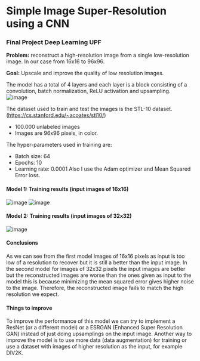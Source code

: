 # Simple Image Super-Resolution using a CNN

### Final Project Deep Learning UPF

<b>Problem:</b> reconstruct a high-resolution image from a single low-resolution image. In our case from 16x16 to 96x96.

<b>Goal:</b> Upscale and improve the quality of low resolution images.

The model has a total of 4 layers and each layer is a block consisting of a convolution, batch normalization, ReLU activation and upsampling.</br>
![image](https://user-images.githubusercontent.com/72570569/173840632-3312918a-1fab-48cb-995f-ee62035cf83a.png)

The dataset used to train and test the images is the STL-10 dataset. (https://cs.stanford.edu/~acoates/stl10/)
- 100.000 unlabeled images
- Images are 96x96 pixels, in color.

The hyper-parameters used in training are:
- Batch size: 64
- Epochs: 10
- Learning rate: 0.0001
Also I use the Adam optimizer and Mean Squared Error loss.

#### Model 1: Training results (input images of 16x16)
![image](https://user-images.githubusercontent.com/72570569/173837371-d5c76207-dc6b-4188-a9d3-6333c36a47ee.png)
![image](https://user-images.githubusercontent.com/72570569/173837732-45eb6d72-205a-482f-b3e5-da79fc1531cd.png)

#### Model 2: Training results (input images of 32x32)
![image](https://user-images.githubusercontent.com/72570569/173838323-a98cdd13-eaac-4d0e-9f45-2bb8720269ea.png)

#### Conclusions
As we can see from the first model images of 16x16 pixels as input is too low of a resolution to recover but it is still a better than the input image.
In the second model for images of 32x32 pixels the input images are better but the reconstructed images are worse than the ones given as input to the model this is because minimizing the mean squared error gives higher noise to the image. Therefore, the reconstructed image fails to match the high resolution we expect.
 
#### Things to improve
To improve the performance of this model we can try to implement a ResNet (or a different model) or a ESRGAN (Enhanced Super Resolution GAN) instead of just doing upsamplings on the input image.
Another way to improve the model is to use more data (data augmentation) for training or use a dataset with images of higher resolution as the input, for example DIV2K.

